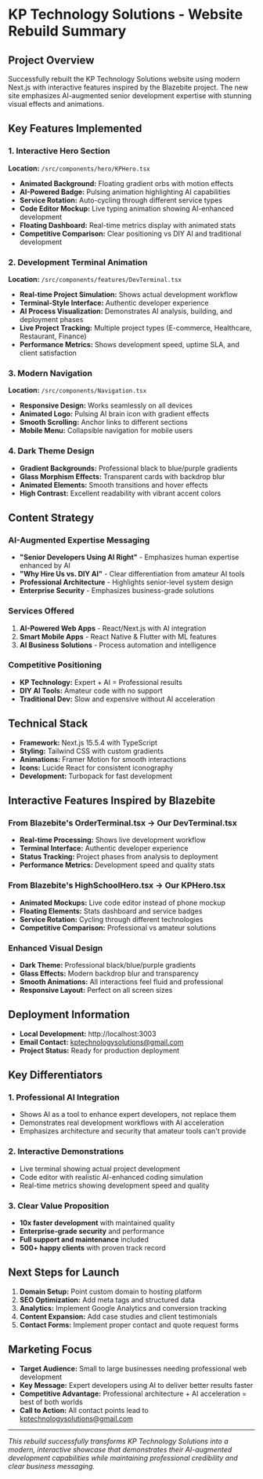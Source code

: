 # KP Technology Solutions - Website Rebuild Summary

## Project Overview
Successfully rebuilt the KP Technology Solutions website using modern Next.js with interactive features inspired by the Blazebite project. The new site emphasizes AI-augmented senior development expertise with stunning visual effects and animations.

## Key Features Implemented

### 1. Interactive Hero Section
**Location:** `/src/components/hero/KPHero.tsx`
- **Animated Background:** Floating gradient orbs with motion effects
- **AI-Powered Badge:** Pulsing animation highlighting AI capabilities
- **Service Rotation:** Auto-cycling through different service types
- **Code Editor Mockup:** Live typing animation showing AI-enhanced development
- **Floating Dashboard:** Real-time metrics display with animated stats
- **Competitive Comparison:** Clear positioning vs DIY AI and traditional development

### 2. Development Terminal Animation
**Location:** `/src/components/features/DevTerminal.tsx`
- **Real-time Project Simulation:** Shows actual development workflow
- **Terminal-Style Interface:** Authentic developer experience
- **AI Process Visualization:** Demonstrates AI analysis, building, and deployment phases
- **Live Project Tracking:** Multiple project types (E-commerce, Healthcare, Restaurant, Finance)
- **Performance Metrics:** Shows development speed, uptime SLA, and client satisfaction

### 3. Modern Navigation
**Location:** `/src/components/Navigation.tsx`
- **Responsive Design:** Works seamlessly on all devices
- **Animated Logo:** Pulsing AI brain icon with gradient effects
- **Smooth Scrolling:** Anchor links to different sections
- **Mobile Menu:** Collapsible navigation for mobile users

### 4. Dark Theme Design
- **Gradient Backgrounds:** Professional black to blue/purple gradients
- **Glass Morphism Effects:** Transparent cards with backdrop blur
- **Animated Elements:** Smooth transitions and hover effects
- **High Contrast:** Excellent readability with vibrant accent colors

## Content Strategy

### AI-Augmented Expertise Messaging
- **"Senior Developers Using AI Right"** - Emphasizes human expertise enhanced by AI
- **"Why Hire Us vs. DIY AI"** - Clear differentiation from amateur AI tools
- **Professional Architecture** - Highlights senior-level system design
- **Enterprise Security** - Emphasizes business-grade solutions

### Services Offered
1. **AI-Powered Web Apps** - React/Next.js with AI integration
2. **Smart Mobile Apps** - React Native & Flutter with ML features
3. **AI Business Solutions** - Process automation and intelligence

### Competitive Positioning
- **KP Technology:** Expert + AI = Professional results
- **DIY AI Tools:** Amateur code with no support
- **Traditional Dev:** Slow and expensive without AI acceleration

## Technical Stack
- **Framework:** Next.js 15.5.4 with TypeScript
- **Styling:** Tailwind CSS with custom gradients
- **Animations:** Framer Motion for smooth interactions
- **Icons:** Lucide React for consistent iconography
- **Development:** Turbopack for fast development

## Interactive Features Inspired by Blazebite

### From Blazebite's OrderTerminal.tsx → Our DevTerminal.tsx
- **Real-time Processing:** Shows live development workflow
- **Terminal Interface:** Authentic developer experience
- **Status Tracking:** Project phases from analysis to deployment
- **Performance Metrics:** Development speed and quality stats

### From Blazebite's HighSchoolHero.tsx → Our KPHero.tsx
- **Animated Mockups:** Live code editor instead of phone mockup
- **Floating Elements:** Stats dashboard and service badges
- **Service Rotation:** Cycling through different technologies
- **Competitive Comparison:** Professional vs amateur solutions

### Enhanced Visual Design
- **Dark Theme:** Professional black/blue/purple gradients
- **Glass Effects:** Modern backdrop blur and transparency
- **Smooth Animations:** All interactions feel fluid and professional
- **Responsive Layout:** Perfect on all screen sizes

## Deployment Information
- **Local Development:** http://localhost:3003
- **Email Contact:** kptechnologysolutions@gmail.com
- **Project Status:** Ready for production deployment

## Key Differentiators

### 1. Professional AI Integration
- Shows AI as a tool to enhance expert developers, not replace them
- Demonstrates real development workflows with AI acceleration
- Emphasizes architecture and security that amateur tools can't provide

### 2. Interactive Demonstrations
- Live terminal showing actual project development
- Code editor with realistic AI-enhanced coding simulation
- Real-time metrics showing development speed and quality

### 3. Clear Value Proposition
- **10x faster development** with maintained quality
- **Enterprise-grade security** and performance
- **Full support and maintenance** included
- **500+ happy clients** with proven track record

## Next Steps for Launch
1. **Domain Setup:** Point custom domain to hosting platform
2. **SEO Optimization:** Add meta tags and structured data
3. **Analytics:** Implement Google Analytics and conversion tracking
4. **Content Expansion:** Add case studies and client testimonials
5. **Contact Forms:** Implement proper contact and quote request forms

## Marketing Focus
- **Target Audience:** Small to large businesses needing professional web development
- **Key Message:** Expert developers using AI to deliver better results faster
- **Competitive Advantage:** Professional architecture + AI acceleration = best of both worlds
- **Call to Action:** All contact points lead to kptechnologysolutions@gmail.com

---

*This rebuild successfully transforms KP Technology Solutions into a modern, interactive showcase that demonstrates their AI-augmented development capabilities while maintaining professional credibility and clear business messaging.*